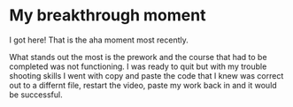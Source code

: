 # My breakthrough moment

I got here! That is the aha moment most recently.

What stands out the most is the prework and the course that had to be completed was not functioning.  I was ready to quit but with my trouble shooting skills I went with copy and paste the code that I knew was correct out to a differnt file, restart the video, paste my work back in and it would be successful.

